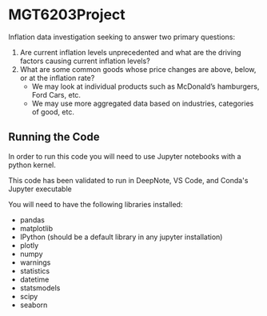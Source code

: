 # MGT6203Project

Inflation data investigation seeking to answer two primary questions:
1. Are current inflation levels unprecedented and what are the driving factors causing current inflation levels? 
2. What are some common goods whose price changes are above, below, or at the inflation rate? 
    - We may look at individual products such as McDonald’s hamburgers, Ford Cars, etc. 
    - We may use more aggregated data based on industries, categories of good, etc. 


## Running the Code

In order to run this code you will need to use Jupyter notebooks with a python kernel.

This code has been validated to run in DeepNote, VS Code, and Conda's Jupyter executable

You will need to have the following libraries installed:
- pandas
- matplotlib
- IPython (should be a default library in any jupyter installation)
- plotly
- numpy
- warnings
- statistics
- datetime
- statsmodels
- scipy
- seaborn
